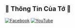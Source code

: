 ## 🌌 Thông Tin Của Tớ 🌌
[![Facebook](https://img.shields.io/badge/Facebook-%231877F2.svg?logo=Facebook&logoColor=white)](100042415576964) [![YouTube](https://img.shields.io/badge/YouTube-%23FF0000.svg?logo=YouTube&logoColor=white)](https://www.youtube.com/channel/UCKvt8vnVYGLu0E36Sm1FXlw) 
